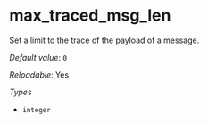 # max_traced_msg_len

Set a limit to the trace of the payload of a message.

*Default value*: `0`

*Reloadable*: Yes

*Types*

- `integer`


